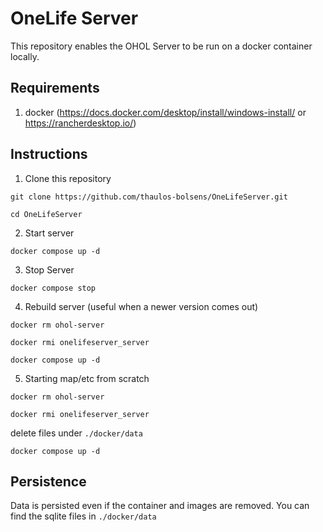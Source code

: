 # OneLife Server

This repository enables the OHOL Server to be run on a docker container locally.

## Requirements

1. docker (https://docs.docker.com/desktop/install/windows-install/ or https://rancherdesktop.io/)

## Instructions

1. Clone this repository

`git clone https://github.com/thaulos-bolsens/OneLifeServer.git`

`cd OneLifeServer`

2. Start server

`docker compose up -d`

3. Stop Server

`docker compose stop`

4. Rebuild server (useful when a newer version comes out)

`docker rm ohol-server`

`docker rmi onelifeserver_server`

`docker compose up -d`

5. Starting map/etc from scratch

`docker rm ohol-server`

`docker rmi onelifeserver_server`

delete files under `./docker/data`

`docker compose up -d`

## Persistence

Data is persisted even if the container and images are removed. You can find the sqlite files in `./docker/data`
